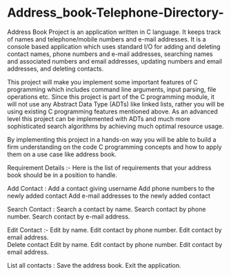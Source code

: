 # Address_book-Telephone-Directory-


Address Book Project is an application written in C language. It keeps track of names and telephone/mobile numbers and e-mail addresses. It is a console based application which uses standard I/O for adding and deleting contact names, phone numbers and e-mail addresses, searching names and associated numbers and email addresses, updating numbers and email addresses, and deleting contacts.

This project will make you implement some important features of C programming which includes command line arguments, input parsing, file operations etc. Since this project is part of the C programming module, it will not use any Abstract Data Type (ADTs) like linked lists, rather you will be using existing C programming features mentioned above. As an advanced level this project can be implemented with ADTs and much more sophisticated search algorithms by achieving much optimal resource usage. 

 
By implementing this project in a hands-on way you will be able to build a firm understanding on the code C programming concepts and how to apply them on a use case like address book.

Requirement Details :-
Here is the list of requirements that your address book should be in a position to handle.     

Add Contact :
Add a contact giving username
Add phone numbers to the newly added contact
Add e-mail addresses to the newly added contact    

Search Contact :
Search a contact by name.
Search contact by phone number.
Search contact by e-mail address. 

Edit Contact :-
Edit by name.
Edit contact by phone number.
Edit contact by email address.                                                 
Delete contact
Edit by name.
Edit contact by phone number.
Edit contact by email address.  

List all contacts :
Save the address book.
Exit the application.
